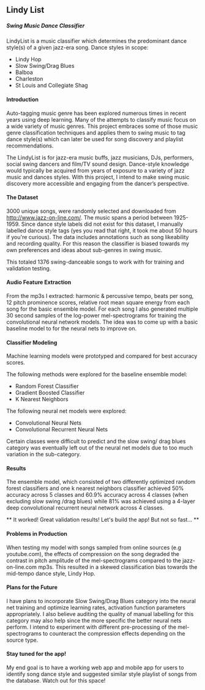 ## Lindy List
##### Swing Music Dance Classifier

LindyList is a music classifier which determines the predominant dance style(s) of a given jazz-era song. Dance styles in scope:

* Lindy Hop
* Slow Swing/Drag Blues
* Balboa
* Charleston
* St Louis and Collegiate Shag

#### Introduction
Auto-tagging music genre has been explored numerous times in recent years using deep learning. Many of the attempts to classify music focus on a wide variety of music genres. This project embraces some of those music genre classification techniques and applies them to swing music  to tag dance style(s) which can later be used for song discovery and playlist recommendations.

The LindyList is for jazz-era music buffs, jazz musicians, DJs, performers, social swing dancers and film/TV sound design. Dance-style knowledge would typically be acquired from years of exposure to a variety of jazz music and dances styles. With this project, I intend to make swing music discovery more accessible and engaging from the dancer’s perspective.

#### The Dataset
3000 unique songs, were randomly selected and downloaded from http://www.jazz-on-line.com/. The music spans a period between 1925-1959. Since dance style labels did not exist for this dataset, I manually labelled dance style tags (yes you read that right, it took me about 50 hours if you're curious). The data includes annotations such as song likeability and recording quality. For this reason the classifier is biased towards my own preferences and ideas about sub-genres in swing music.

This totaled 1376 swing-danceable songs to work with for training and validation testing.

#### Audio Feature Extraction
From the mp3s I extracted: harmonic & percussive tempo, beats per song, 12 pitch prominence scores, relative root mean square energy from each song for the basic ensemble model. For each song I also generated multiple 30 second samples of the log-power mel-spectrograms for training the convolutional neural network models. The idea was to come up with a basic baseline model to for the neural nets to improve on.

#### Classifier Modeling
Machine learning models were prototyped and compared for best accuracy scores.

The following methods were explored for the baseline ensemble model:
* Random Forest Classifier
* Gradient Boosted Classifier
* K Nearest Neighbors

The following neural net models were explored:
* Convolutional Neural Nets
* Convolutional Recurrent Neural Nets

Certain classes were difficult to predict and the slow swing/ drag blues category was eventually left out of the neural net models due to too much variation in the sub-category.

#### Results
The ensemble model, which consisted of two differently optimized random forest classifiers and one k nearest neighbors classifier achieved 50% accuracy across 5 classes and 60.9% accuracy across 4 classes (when excluding slow swing /drag blues) while 81% was  achieved using a 4-layer deep convolutional recurrent neural network across 4 classes.

** It worked! Great validation results! Let's build the app! But not so fast... **

#### Problems in Production
When testing my model with songs sampled from online sources (e.g youtube.com), the effects of compression on the song degraded the contrast in pitch amplitude of the mel-spectrograms compared to the jazz-on-line.com mp3s.
This resulted in a skewed classification bias towards the mid-tempo dance style, Lindy Hop.

#### Plans for the Future
I have plans to incorporate Slow Swing/Drag Blues category into the neural net training and optimize learning rates, activation function parameters appropriately. I also believe auditing the quality of manual labelling for this category may also help since the more specific the better neural nets perform. I intend to experiment with different pre-processing of the mel-spectrograms to counteract the compression effects depending on the source type.

#### Stay tuned for the app!
My end goal is to have a working web app and mobile app for users to identify song dance style and suggested similar style playlist of songs from the database. Watch out for this space!
